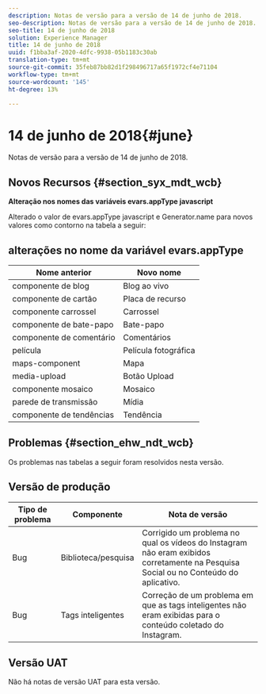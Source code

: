 ```yaml
---
description: Notas de versão para a versão de 14 de junho de 2018.
seo-description: Notas de versão para a versão de 14 de junho de 2018.
seo-title: 14 de junho de 2018
solution: Experience Manager
title: 14 de junho de 2018
uuid: f1bba3af-2020-4dfc-9938-05b1183c30ab
translation-type: tm+mt
source-git-commit: 35feb87bb82d1f298496717a65f1972cf4e71104
workflow-type: tm+mt
source-wordcount: '145'
ht-degree: 13%

---
```



# 14 de junho de 2018{#june}

Notas de versão para a versão de 14 de junho de 2018.

## Novos Recursos {#section_syx_mdt_wcb}

**Alteração nos nomes das variáveis evars.appType javascript**

Alterado o valor de evars.appType javascript e Generator.name para novos valores como contorno na tabela a seguir:

## alterações no nome da variável evars.appType

| Nome anterior | Novo nome |
|---|---|
| componente de blog | Blog ao vivo |
| componente de cartão | Placa de recurso |
| componente carrossel | Carrossel |
| componente de bate-papo | Bate-papo |
| componente de comentário | Comentários |
| película | Película fotográfica |
| maps-component | Mapa |
| media-upload | Botão Upload |
| componente mosaico | Mosaico |
| parede de transmissão | Mídia |
| componente de tendências | Tendência |

## Problemas {#section_ehw_ndt_wcb}

Os problemas nas tabelas a seguir foram resolvidos nesta versão.

## Versão de produção

| **Tipo de problema** | **Componente** | **Nota de versão** |
|---|---|---|
| Bug | Biblioteca/pesquisa | Corrigido um problema no qual os vídeos do Instagram não eram exibidos corretamente na Pesquisa Social ou no Conteúdo do aplicativo. |
| Bug | Tags inteligentes | Correção de um problema em que as tags inteligentes não eram exibidas para o conteúdo coletado do Instagram. |

## Versão UAT

Não há notas de versão UAT para esta versão.
